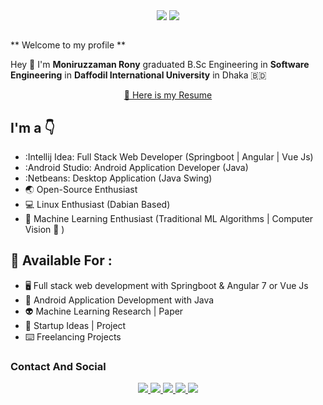 <p align='center'>
<img align='center' src="https://github-readme-stats.vercel.app/api?username=monirozzaman">
<img align='center' src = "https://github-readme-stats.vercel.app/api/top-langs/?username=monirozzaman&hide_border=true&layout=compact">
<p/>
<br>
** Welcome to my profile **

Hey :wave: I'm **Moniruzzaman Rony** graduated B.Sc Engineering  in **Software Engineering** in **Daffodil International University** in Dhaka :bangladesh:

<p align='center'>
 <a href = "https://drive.google.com/file/d/1I9lM-oZ2gGPW2OxbU0kr3koeCzS9O-o-/view?usp=sharing" > 🧠 Here is my Resume </a> 
<p/>


## I'm a  :point_down:

- :Intellij Idea: Full Stack Web Developer (Springboot | Angular | Vue Js)
- :Android Studio: Android Application Developer (Java)
- :Netbeans: Desktop Application (Java Swing)
- 🌏 Open-Source Enthusiast
- :computer: Linux Enthusiast (Dabian Based)
- 👾 Machine Learning Enthusiast (Traditional ML Algorithms | Computer Vision 👀 )



## 🤝 Available For : 

- 🖥️ Full stack web development with Springboot & Angular 7 or Vue Js   
- 📱 Android Application Development with Java 
- 👽 Machine Learning Research | Paper 
- 🤞 Startup Ideas | Project
- ⌨️ Freelancing Projects 


### Contact And Social

<p align='center'>
 <a href = "mailto:eproni29@gmail.com" > <img src="https://img.shields.io/badge/--email?label=E-mail&logo=microsoft-outlook&style=social" > </a> 
 <a href = "https://twitter.com/eproni29" > <img src="https://img.shields.io/badge/--twitter?label=Twitter&logo=Twitter&style=social" > </a> 
 <a href = "https://www.linkedin.com/in/eproni29" > <img src="https://img.shields.io/badge/--linkedin?label=LinkedIn&logo=LinkedIn&style=social" > </a> 
 <a href = "https://www.facebook.com/monirozzaman.roni.bd" > <img src="https://img.shields.io/badge/--facebook?label=Facebook&logo=Facebook-outlook&style=social" > </a> 
 <a href = "https://monirozzaman.github.io/me/" > <img src="https://img.shields.io/badge/--quora?label=Portfolio&logo=quora-outlook&style=social" >  </a>
<p/>


